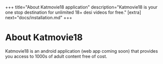 +++
title="About Katmovie18 application"
description="Katmovie18 is your one stop destination for unlimited 18+ desi videos for free."
[extra]
next="docs/installation.md"
+++

# About Katmovie18

Katmovie18 is an android application (web app coming soon) that provides you access to 1000s of adult content free of cost.